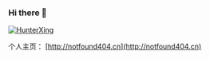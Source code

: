 ### Hi there 👋
[![HunterXing](https://github-readme-stats.vercel.app/api?username=hunterxing)]()

个人主页： [http://notfound404.cn](http://notfound404.cn)
